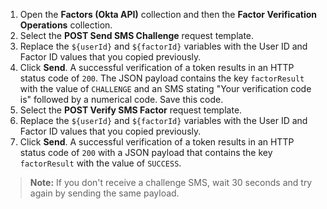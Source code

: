 1. Open the **Factors (Okta API)** collection and then the **Factor Verification Operations** collection.
1. Select the **POST Send SMS Challenge** request template.
1. Replace the `${userId}` and `${factorId}` variables with the User ID and Factor ID values that you copied previously.
1. Click **Send**. A successful verification of a token results in an HTTP status code of `200`. The JSON payload contains the key `factorResult` with the value of `CHALLENGE` and an SMS stating "Your verification code is" followed by a numerical code. Save this code.
1. Select the **POST Verify SMS Factor** request template.
1. Replace the `${userId}` and `${factorId}` variables with the User ID and Factor ID values that you copied previously.
1. Click **Send**. A successful verification of a token results in an HTTP status code of `200` with a JSON payload that contains the key `factorResult` with the value of `SUCCESS`.

> **Note:** If you don't receive a challenge SMS, wait 30 seconds and try again by sending the same payload.
